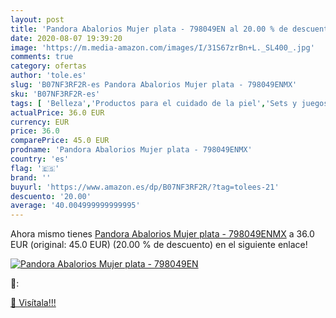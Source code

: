 ```yaml
---
layout: post
title: 'Pandora Abalorios Mujer plata - 798049EN al 20.00 % de descuento'
date: 2020-08-07 19:39:20
image: 'https://m.media-amazon.com/images/I/31S67zrBn+L._SL400_.jpg'
comments: true
category: ofertas
author: 'tole.es'
slug: 'B07NF3RF2R-es Pandora Abalorios Mujer plata - 798049ENMX'
sku: 'B07NF3RF2R-es'
tags: [ 'Belleza','Productos para el cuidado de la piel','Sets y juegos para el cuidado de la piel','pandora', ]
actualPrice: 36.0 EUR
currency: EUR
price: 36.0
comparePrice: 45.0 EUR
prodname: 'Pandora Abalorios Mujer plata - 798049ENMX'
country: 'es'
flag: '🇪🇸'
brand: ''
buyurl: 'https://www.amazon.es/dp/B07NF3RF2R/?tag=tolees-21'
descuento: '20.00'
average: '40.004999999999995'
---
```


Ahora mismo tienes [Pandora Abalorios Mujer plata - 798049ENMX](https://www.amazon.es/dp/B07NF3RF2R/?tag=tolees-21) a 36.0 EUR (original: 45.0 EUR) (20.00 %  de descuento) en el siguiente enlace!

[![Pandora Abalorios Mujer plata - 798049EN](https://m.media-amazon.com/images/I/31S67zrBn+L._SL400_.jpg)](https://www.amazon.es/dp/B07NF3RF2R/?tag=tolees-21)

🔎:


[🛒 Visítala!!!](https://www.amazon.es/dp/B07NF3RF2R/?tag=tolees-21)

